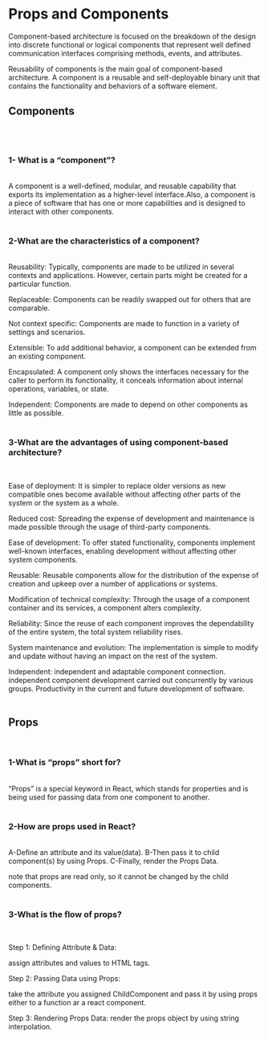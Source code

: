 
# Props and Components

Component-based architecture is focused on the breakdown of the design into discrete functional or logical components that represent well defined communication interfaces comprising methods, events, and attributes. 

Reusability of components is the main goal of component-based architecture.
A component is a reusable and self-deployable binary unit that contains the functionality and behaviors of a software element.

## Components
<br/><br/>
### 1- What is a “component”?
<br/>
A component is a well-defined, modular, and reusable capability that exports its implementation as a higher-level interface.Also, a component is a piece of software that has one or more capabilities and is designed to interact with other components. 
<br/><br/>

### 2-What are the characteristics of a component?
<br/>
Reusability: Typically, components are made to be utilized in several contexts and applications.
However, certain parts might be created for a particular function.

Replaceable: Components can be readily swapped out for others that are comparable.

Not context specific: Components are made to function in a variety of settings and scenarios.

Extensible: To add additional behavior, a component can be extended from an existing component.

Encapsulated: A component only shows the interfaces necessary for the caller to perform its functionality, it conceals information about internal operations, variables, or state.

Independent: Components are made to depend on other components as little as possible.
<br/><br/>

### 3-What are the advantages of using component-based architecture?
<br/>

Ease of deployment: It is simpler to replace older versions as new compatible ones become available without affecting other parts of the system or the system as a whole.

Reduced cost: Spreading the expense of development and maintenance is made possible through the usage of third-party components.

Ease of development: To offer stated functionality, components implement well-known interfaces, enabling development without affecting other system components.

Reusable: Reusable components allow for the distribution of the expense of creation and upkeep over a number of applications or systems.

Modification of technical complexity: Through the usage of a component container and its services, a component alters complexity.

Reliability: Since the reuse of each component improves the dependability of the entire system, the total system reliability rises.

System maintenance and evolution: The implementation is simple to modify and update without having an impact on the rest of the system.

Independent: independent and adaptable component connection. independent component development carried out concurrently by various groups. Productivity in the current and future development of software. 
<br/><br/>

## Props
<br/>

### 1-What is “props” short for?
<br/>
“Props” is a special keyword in React, which stands for properties and is being used for passing data from one component to another.
<br/><br/>

### 2-How are props used in React?
<br/>
A-Define an attribute and its value(data).
B-Then pass it to child component(s) by using Props.
C-Finally, render the Props Data.

note that props are read only, so it cannot be changed by the child components.
<br/><br/>
### 3-What is the flow of props?
<br/>

Step 1: Defining Attribute & Data:


assign attributes and values to HTML tags.


Step 2: Passing Data using Props:

take the attribute you assigned ChildComponent and pass it by using props either to a function ar a react component.

Step 3: Rendering Props Data:
render the props object by using string interpolation.